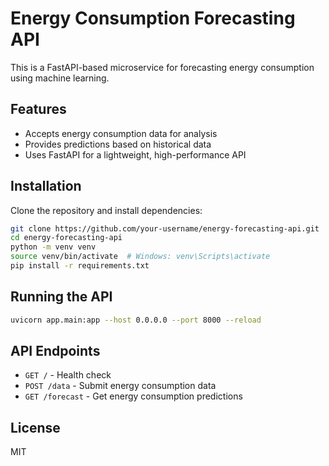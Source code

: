 # Energy Consumption Forecasting API

This is a FastAPI-based microservice for forecasting energy consumption using machine learning.

## Features
- Accepts energy consumption data for analysis
- Provides predictions based on historical data
- Uses FastAPI for a lightweight, high-performance API

## Installation
Clone the repository and install dependencies:
```sh
git clone https://github.com/your-username/energy-forecasting-api.git
cd energy-forecasting-api
python -m venv venv
source venv/bin/activate  # Windows: venv\Scripts\activate
pip install -r requirements.txt
```

## Running the API
```sh
uvicorn app.main:app --host 0.0.0.0 --port 8000 --reload
```

## API Endpoints
- `GET /` - Health check
- `POST /data` - Submit energy consumption data
- `GET /forecast` - Get energy consumption predictions

## License
MIT